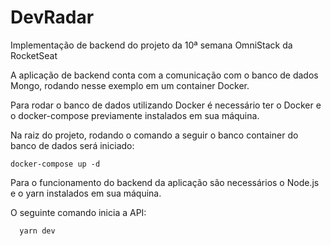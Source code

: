 # DevRadar
Implementação de backend do projeto da 10ª semana OmniStack da RocketSeat

A aplicação de backend conta com a comunicação com o banco de dados Mongo, rodando nesse exemplo em um container Docker.

Para rodar o banco de dados utilizando Docker é necessário ter o Docker e o docker-compose previamente instalados em sua máquina.

Na raiz do projeto, rodando o comando a seguir o banco container do banco de dados será iniciado:

```docker
docker-compose up -d
```

Para o funcionamento do backend da aplicação são necessários o Node.js e o yarn instalados em sua máquina.

O seguinte comando inicia a API: 

```bash
  yarn dev
```
